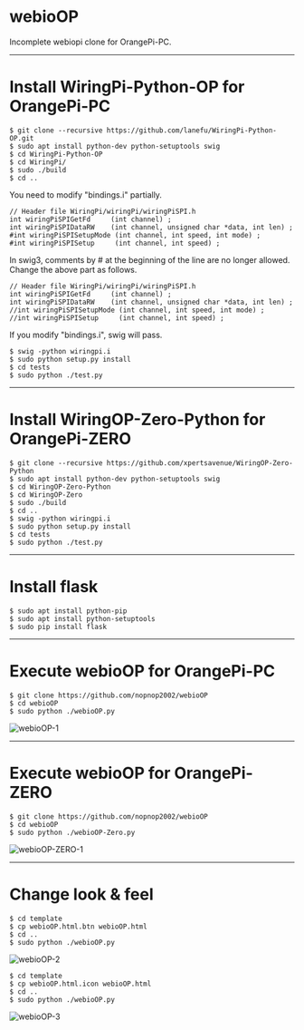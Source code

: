 # webioOP

Incomplete webiopi clone for OrangePi-PC.

---

# Install WiringPi-Python-OP for OrangePi-PC

```
$ git clone --recursive https://github.com/lanefu/WiringPi-Python-OP.git
$ sudo apt install python-dev python-setuptools swig
$ cd WiringPi-Python-OP
$ cd WiringPi/
$ sudo ./build
$ cd ..
```


You need to modify "bindings.i" partially.


```
// Header file WiringPi/wiringPi/wiringPiSPI.h
int wiringPiSPIGetFd     (int channel) ;
int wiringPiSPIDataRW    (int channel, unsigned char *data, int len) ;
#int wiringPiSPISetupMode (int channel, int speed, int mode) ;
#int wiringPiSPISetup     (int channel, int speed) ;
```


In swig3, comments by # at the beginning of the line are no longer allowed. Change the above part as follows.

```
// Header file WiringPi/wiringPi/wiringPiSPI.h
int wiringPiSPIGetFd     (int channel) ;
int wiringPiSPIDataRW    (int channel, unsigned char *data, int len) ;
//int wiringPiSPISetupMode (int channel, int speed, int mode) ;
//int wiringPiSPISetup     (int channel, int speed) ;
```

If you modify "bindings.i", swig will pass.

```
$ swig -python wiringpi.i
$ sudo python setup.py install
$ cd tests
$ sudo python ./test.py
```

---

# Install WiringOP-Zero-Python for OrangePi-ZERO

```
$ git clone --recursive https://github.com/xpertsavenue/WiringOP-Zero-Python
$ sudo apt install python-dev python-setuptools swig
$ cd WiringOP-Zero-Python
$ cd WiringOP-Zero
$ sudo ./build
$ cd ..
$ swig -python wiringpi.i
$ sudo python setup.py install
$ cd tests
$ sudo python ./test.py
```

---

# Install flask

```
$ sudo apt install python-pip
$ sudo apt install python-setuptools
$ sudo pip install flask
```

---

# Execute webioOP for OrangePi-PC

```
$ git clone https://github.com/nopnop2002/webioOP
$ cd webioOP
$ sudo python ./webioOP.py
```

![webioOP-1](https://user-images.githubusercontent.com/6020549/62622407-3db4d580-b959-11e9-8427-8089cd5225b0.jpg)

---

# Execute webioOP for OrangePi-ZERO

```
$ git clone https://github.com/nopnop2002/webioOP
$ cd webioOP
$ sudo python ./webioOP-Zero.py
```

![webioOP-ZERO-1](https://user-images.githubusercontent.com/6020549/63645268-3c472380-c735-11e9-9ecd-2ee9aac2cfcc.jpg)

---

# Change look & feel

```
$ cd template
$ cp webioOP.html.btn webioOP.html
$ cd ..
$ sudo python ./webioOP.py

```

![webioOP-2](https://user-images.githubusercontent.com/6020549/62622408-3db4d580-b959-11e9-853a-9339ca9ad983.jpg)



```
$ cd template
$ cp webioOP.html.icon webioOP.html
$ cd ..
$ sudo python ./webioOP.py

```

![webioOP-3](https://user-images.githubusercontent.com/6020549/62622406-3d1c3f00-b959-11e9-8c49-7dd4d99e4b32.jpg)

